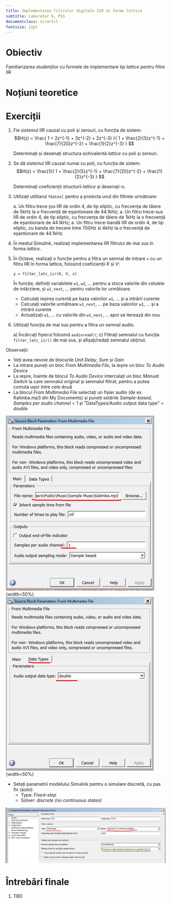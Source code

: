 ```yaml
---
title: Implementarea filtrelor digitale IIR în forma lattice
subtitle: Laborator 6, PSS
documentclass: scrartcl
fontsize: 12pt
---
```


# Obiectiv

Familiarizarea studenților cu formele de implementare tip *lattice* pentru filtre IIR

# Noțiuni teoretice


# Exerciții

1. Fie sistemul IIR cauzal cu poli și zerouri, cu funcția de sistem:
$$H(z) = \frac{ 1 + 2z^{-1} + 3z^{-2} + 2z^{-3} }{ 1 + \frac{2}{5}z^{-1} + \frac{7}{20}z^{-2} + \frac{1}{2}z^{-3} } $$

	Determinați și desenați structura echivalentă *lattice* cu poli și zerouri.

2. Se dă sistemul IIR cauzal numai cu poli, cu funcția de sistem:
$$H(z) = \frac{1}{ 1 + \frac{2}{5}z^{-1} + \frac{7}{20}z^{-2} + \frac{1}{2}z^{-3} } $$
	
	Determinați coeficienții structurii *lattice* și desenați-o.

	
3. Utilizați utilitarul `fdatool` pentru a proiecta unul din filtrele următoare:
    
    a. Un filtru trece-jos IIR de ordin 4, de tip eliptic, cu frecvența de tăiere de 5kHz la o frecvență de eșantionare de 44.1kHz;
    a. Un filtru trece-sus IIR de ordin 4, de tip eliptic, cu frecvența de tăiere de 1kHz la o frecvență de eșantionare de 44.1kHz;
    a. Un filtru trece-bandă IIR de ordin 4, de tip eliptic, cu banda de trecere între 700Hz si 4kHz la o frecvență de eșantionare de 44.1kHz.
	
4. În mediul Simulink, realizați implementarea IIR filtrului de mai sus în forma *lattice*.


5. În Octave, realizați o funcție pentru a filtra un semnal de intrare `x` cu un filtru IIR în forma lattice, folosind
coeficienții $K$ și $V$:
    
    ```
    y = filter_latc_iir(K, V, x)
    ```
    
    În funcție, definiți variabilele `w1`, `w2`, ... pentru a stoca valorile din celulele de intârziere,
    și `w1_next`, ... pentru valorile lor următoare.
      - Calculați ieșirea curentă pe baza valorilor `w1`, ... și a intrării curente
      - Calculați valorile următoare `w1_next`, ... pe baza valorilor `w1`, ... și a intrării curente
      - Actualizați `w1`, ... cu valorile din `w1_next`, ... apoi se iterează din nou
    

5. Utilizați funcția de mai sus pentru a filtra un semnal audio.

    a) Încărcați fișierul folosind `audioread()`;
    c) Filtrați semnalul cu funcția `filter_latc_iir()` de mai sus, și afișați/redați semnalul obținut.



Observații:

- Veți avea nevoie de blocurile *Unit Delay*, *Sum* și *Gain*
- La intrare puneți un bloc *From Multimedia File*, la ieșire un bloc *To Audio Device*
- La ieșire, înainte de blocul *To Audio Device* intercalați un bloc *Manual Switch* la care semnalul original și semnalul filtrat, pentru a putea comuta ușor între cele două
- La blocul *From Multimedia File* selectați un fișier audio (de ex. Kalimba.mp3
din My Documents) și puneți setările *Sample-based*, *Samples per audio channel* = 1 
și "DataTypes/Audio output data type" = *double*

![Settings for the *From Multimedia Device* block - part 1](img/Simulink_Settings_FromMMDevice_1.png){width=50%}
![Settings for the *From Multimedia Device* block - part 2](img/Simulink_Settings_FromMMDevice_2.png){width=50%}


- Setați parametrii modelului Simulink pentru o simulare discretă, cu pas fix (auto):
    - Type: *Fixed-step*
    - Solver: *discrete (no continuous states)*
    
![Model settings for discrete models](img/Simulink_Settings_Model.png)


# Întrebări finale

1. TBD
